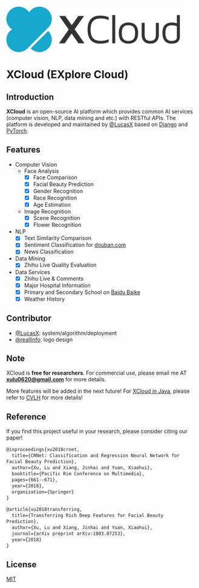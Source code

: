 <p align="left"><img src="logo/horizontal.svg" alt="XCloud" height="120px"></p>

# XCloud (EXplore Cloud)
## Introduction
__XCloud__ is an open-source AI platform which provides common AI services 
(computer vision, NLP, data mining and etc.)
with RESTful APIs. The platform is developed and maintained by [@LucasX](https://github.com/lucasxlu) based on [Django](https://www.djangoproject.com/) and [PyTorch](https://pytorch.org/).

## Features
* Computer  Vision
    * Face Analysis
        - [x] Face  Comparison
        - [x] Facial Beauty Prediction
        - [x] Gender Recognition
        - [x] Race Recognition
        - [x] Age Estimation
    * Image Recognition
        - [x] Scene Recognition
        - [x] Flower Recognition
* NLP
    - [x] Text Similarity Comparison
    - [x] Sentiment Classification for [douban.com](https://www.douban.com/)
    - [x] News Classification
* Data Mining
    - [x] Zhihu Live Quality Evaluation
* Data Services
    - [x] Zhihu Live & Comments
    - [x] Major Hospital Information
    - [x] Primary and Secondary School on [Baidu Baike](https://baike.baidu.com/)
    - [x] Weather History
    
## Contributor
* [@LucasX](https://github.com/lucasxlu): system/algorithm/deployment
* [@reallinfo](https://github.com/reallinfo): logo design

## Note
XCloud is **free for researchers**. For commercial use, please email me AT 
**xulu0620@gmail.com** for more details. 

More features will be added in the next future!
For [XCloud in Java](https://github.com/lucasxlu/CVLH.git), please refer to 
[CVLH](https://github.com/lucasxlu/CVLH.git) for more details! 


## Reference
If you find this project useful in your research, please consider citing our
 paper!
 
```
@inproceedings{xu2018crnet,
  title={CRNet: Classification and Regression Neural Network for Facial Beauty Prediction},
  author={Xu, Lu and Xiang, Jinhai and Yuan, Xiaohui},
  booktitle={Pacific Rim Conference on Multimedia},
  pages={661--671},
  year={2018},
  organization={Springer}
}
```

```
@article{xu2018transferring,
  title={Transferring Rich Deep Features for Facial Beauty Prediction},
  author={Xu, Lu and Xiang, Jinhai and Yuan, Xiaohui},
  journal={arXiv preprint arXiv:1803.07253},
  year={2018}
}
```

## License
[MIT](./LICENSE)
